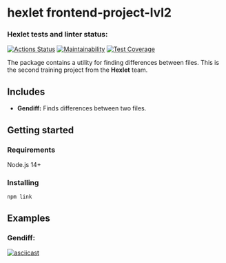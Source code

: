 # hexlet frontend-project-lvl2

### Hexlet tests and linter status:
[![Actions Status](https://github.com/krinteron/frontend-project-lvl2/workflows/hexlet-check/badge.svg)](https://github.com/krinteron/frontend-project-lvl2/actions)
[![Maintainability](https://api.codeclimate.com/v1/badges/edad0b9b87525bce0013/maintainability)](https://codeclimate.com/github/krinteron/frontend-project-lvl2/maintainability)
[![Test Coverage](https://api.codeclimate.com/v1/badges/edad0b9b87525bce0013/test_coverage)](https://codeclimate.com/github/krinteron/frontend-project-lvl2/test_coverage)

The package contains a utility for finding differences between files. This is the second training project from the **Hexlet** team.

## Includes
- **Gendiff:** Finds differences between two files.

## Getting started

### Requirements

Node.js 14+

### Installing

```
npm link
```

## Examples

### Gendiff:

[![asciicast](https://asciinema.org/a/6ysgJndbYRTuuHWVzDf2VXIRF.svg)](https://asciinema.org/a/6ysgJndbYRTuuHWVzDf2VXIRF)